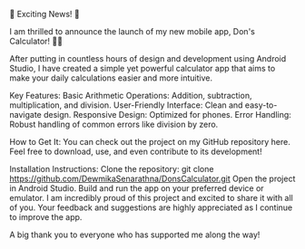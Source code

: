 🚀 Exciting News! 🚀

I am thrilled to announce the launch of my new mobile app, Don's Calculator! 📱🔢

After putting in countless hours of design and development using Android Studio, I have created a simple yet powerful calculator app that aims to make your daily calculations easier and more intuitive.

Key Features:
Basic Arithmetic Operations: Addition, subtraction, multiplication, and division.
User-Friendly Interface: Clean and easy-to-navigate design.
Responsive Design: Optimized for phones.
Error Handling: Robust handling of common errors like division by zero.

How to Get It:
You can check out the project on my GitHub repository here. Feel free to download, use, and even contribute to its development!

Installation Instructions:
Clone the repository: git clone https://github.com/DewmikaSenarathna/DonsCalculator.git
Open the project in Android Studio.
Build and run the app on your preferred device or emulator.
I am incredibly proud of this project and excited to share it with all of you. Your feedback and suggestions are highly appreciated as I continue to improve the app.

A big thank you to everyone who has supported me along the way!
